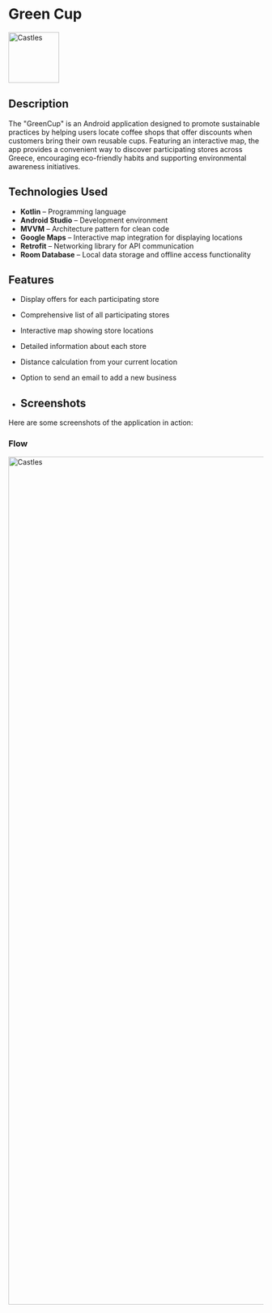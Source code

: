 # Green Cup

<img width="100" alt="Castles" src="https://github.com/user-attachments/assets/e92caf32-dfee-428b-869c-d158cf2e586a" />



## Description
The "GreenCup" is an Android application designed to promote sustainable practices by helping users locate coffee shops that offer discounts when customers bring their own reusable cups. Featuring an interactive map, the app provides a convenient way to discover participating stores across Greece, encouraging eco-friendly habits and supporting environmental awareness initiatives.

## Technologies Used  
- **Kotlin** – Programming language  
- **Android Studio** – Development environment  
- **MVVM** – Architecture pattern for clean code  
- **Google Maps** – Interactive map integration for displaying locations  
- **Retrofit** – Networking library for API communication  
- **Room Database** – Local data storage and offline access functionality  

## Features  
- Display offers for each participating store  
- Comprehensive list of all participating stores  
- Interactive map showing store locations  
- Detailed information about each store  
- Distance calculation from your current location  
- Option to send an email to add a new business  

- ## Screenshots

Here are some screenshots of the application in action:
### Flow
<img width="1676" alt="Castles" src="https://github.com/user-attachments/assets/30444ea1-2efd-40b1-a044-67d523795b87" />
